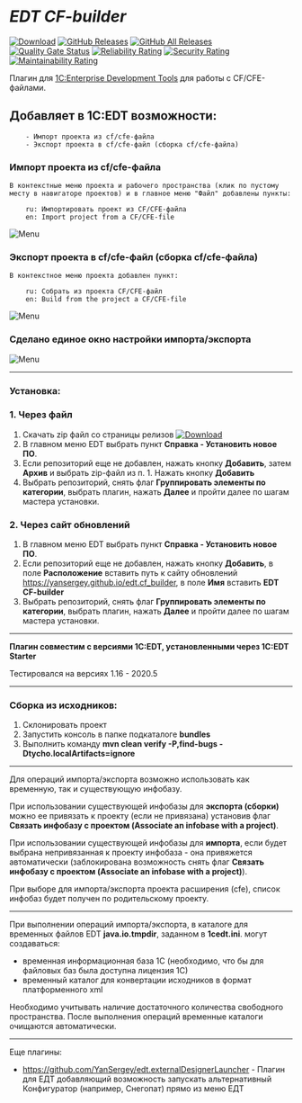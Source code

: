 # ***EDT CF-builder***

[![Download](https://img.shields.io/github/release/YanSergey/edt.cf_builder?label=download&style=flat)](https://github.com/YanSergey/edt.cf_builder/releases/latest)
[![GitHub Releases](https://img.shields.io/github/downloads/YanSergey/edt.cf_builder/latest/total?style=flat-square)](https://github.com/YanSergey/edt.cf_builder/releases)
[![GitHub All Releases](https://img.shields.io/github/downloads/YanSergey/edt.cf_builder/total?style=flat-square)](https://github.com/YanSergey/edt.cf_builder/releases)
[![Quality Gate Status](https://sonarcloud.io/api/project_badges/measure?project=YanSergey_EDT_CF_Builder&metric=alert_status)](https://sonarcloud.io/dashboard?id=YanSergey_EDT_CF_Builder)
[![Reliability Rating](https://sonarcloud.io/api/project_badges/measure?project=YanSergey_EDT_CF_Builder&metric=reliability_rating)](https://sonarcloud.io/dashboard?id=YanSergey_EDT_CF_Builder)
[![Security Rating](https://sonarcloud.io/api/project_badges/measure?project=YanSergey_EDT_CF_Builder&metric=security_rating)](https://sonarcloud.io/dashboard?id=YanSergey_EDT_CF_Builder)
[![Maintainability Rating](https://sonarcloud.io/api/project_badges/measure?project=YanSergey_EDT_CF_Builder&metric=sqale_rating)](https://sonarcloud.io/dashboard?id=YanSergey_EDT_CF_Builder)


Плагин для [1C:Enterprise Development Tools](https://edt.1c.ru/) для работы с CF/CFE-файлами.

## Добавляет в 1C:EDT возможности:
        - Импорт проекта из cf/cfe-файла
        - Экспорт проекта в cf/cfe-файл (сборка cf/cfe-файла)

### Импорт проекта из cf/cfe-файла

```В контекстные меню проекта и рабочего пространства (клик по пустому месту в навигаторе проектов) и в главное меню "Файл" добавлены пункты:```

        ru: Импортировать проект из CF/CFE-файла
        en: Import project from a CF/CFE-file
![Menu](/img/import.png "Меню с пунктом")

### Экспорт проекта в cf/cfe-файл (сборка cf/cfe-файла)

```В контекстное меню проекта добавлен пункт:```

        ru: Собрать из проекта CF/CFE-файл
        en: Build from the project a CF/CFE-file

![Menu](/img/export.png "Меню с пунктом")

### Сделано единое окно настройки импорта/экспорта
![Menu](/img/window.png "Меню с пунктом")

---
### Установка:
### 1. Через файл
1. Скачать zip файл со страницы релизов [![Download](https://img.shields.io/github/release/YanSergey/edt.cf_builder?label=download&style=flat)](https://github.com/YanSergey/edt.cf_builder/releases/latest)
2. В главном меню EDT выбрать пункт **Справка - Установить новое ПО**.
3. Если репозиторий еще не добавлен, нажать кнопку **Добавить**, затем **Архив** и выбрать zip-файл из п. 1. Нажать кнопку **Добавить**
4. Выбрать репозиторий, снять флаг **Группировать элементы по категории**, выбрать плагин, нажать **Далее** и пройти далее по шагам мастера установки.

### 2. Через сайт обновлений
1. В главном меню EDT выбрать пункт **Справка - Установить новое ПО**.
2. Если репозиторий еще не добавлен, нажать кнопку **Добавить**, в поле **Расположение** вставить путь к сайту обновлений https://yansergey.github.io/edt.cf_builder, в поле **Имя** вставить **EDT CF-builder**
3. Выбрать репозиторий, снять флаг **Группировать элементы по категории**, выбрать плагин, нажать **Далее** и пройти далее по шагам мастера установки.

---
**Плагин совместим с версиями 1C:EDT, установленными через 1C:EDT Starter**

Тестировался на версиях 1.16 - 2020.5

---
### Сборка из исходников:
1. Склонировать проект
2. Запустить консоль в папке подкаталоге **bundles**
3. Выполнить команду **mvn clean verify -P,find-bugs -Dtycho.localArtifacts=ignore**

---
Для операций импорта/экспорта возможно использовать как временную, так и существующую инфобазу.

При использовании существующей инфобазы для **экспорта (сборки)** можно ее привязать к проекту (если не привязана) установив флаг **Связать инфобазу с проектом (Associate an infobase with a project)**.

При использовании существующей инфобазы для **импорта**, если будет выбрана непривязанная к проекту инфобаза - она привяжется автоматически (заблокирована возможность снять флаг **Связать инфобазу с проектом (Associate an infobase with a project)**).

При выборе для импорта/экспорта проекта расширения (cfe), список инфобаз будет получен по родительскому проекту.

---
При выполнении операций импорта/экспорта, в каталоге для временных файлов EDT **java.io.tmpdir**, заданном в **1cedt.ini**. могут создаваться:

* временная информационная база 1С (необходимо, что бы для файловых баз была доступна лицензия 1С)
* временный каталог для конвертации исходников в формат платформенного xml

Необходимо учитывать наличие достаточного количества свободного пространства. После выполнения операций временные каталоги очищаются автоматически.

---

Еще плагины:

* https://github.com/YanSergey/edt.externalDesignerLauncher - Плагин для ЕДТ добавляющий возможность запускать альтернативный Конфигуратор (например, Снегопат) прямо из меню ЕДТ